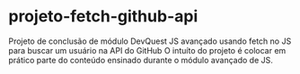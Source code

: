 # projeto-fetch-github-api
Projeto de conclusão de módulo DevQuest JS avançado usando fetch no JS para buscar um usuário na API do GitHub 
O intuíto do projeto é colocar em prático parte do conteúdo ensinado durante o módulo avançado de JS. 
